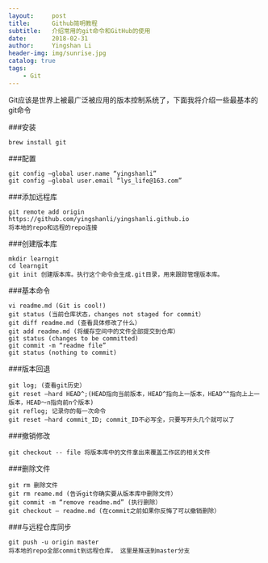 ```yaml
---
layout:     post
title:      Github简明教程
subtitle:   介绍常用的git命令和GitHub的使用
date:       2018-02-31
author:     Yingshan Li
header-img: img/sunrise.jpg
catalog: true
tags:
    - Git
---
```



Git应该是世界上被最广泛被应用的版本控制系统了，下面我将介绍一些最基本的git命令

###安装

`brew install git`

###配置

```
git config —global user.name “yingshanli”
git config —global user.email “lys_life@163.com”
```

###添加远程库

```
git remote add origin https://github.com/yingshanli/yingshanli.github.io 
将本地的repo和远程的repo连接
```

###创建版本库

```
mkdir learngit
cd learngit
git init 创建版本库。执行这个命令会生成.git目录，用来跟踪管理版本库。
```

###基本命令

```
vi readme.md (Git is cool!)
git status (当前仓库状态，changes not staged for commit）
git diff readme.md (查看具体修改了什么）
git add readme.md (将缓存空间中的文件全部提交到仓库）
git status (changes to be committed)
git commit -m “readme file”
git status (nothing to commit)
```

###版本回退

```
git log; (查看git历史）
git reset —hard HEAD^;(HEAD指向当前版本，HEAD^指向上一版本，HEAD^^指向上上一版本，HEAD～n指向前n个版本)
git reflog; 记录你的每一次命令
git reset —hard commit_ID; commit_ID不必写全，只要写开头几个就可以了
```

###撤销修改

```
git checkout -- file 将版本库中的文件拿出来覆盖工作区的相关文件
```

###删除文件

```
git rm 删除文件
git rm reame.md (告诉git你确实要从版本库中删除文件）
git commit -m “remove readme.md” (执行删除）
git checkout — readme.md (在commit之前如果你反悔了可以撤销删除）
```

###与远程仓库同步

```
git push -u origin master 
将本地的repo全部commit到远程仓库， 这里是推送到master分支
```
